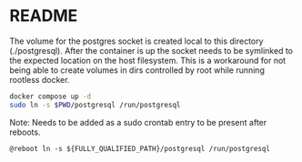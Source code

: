 # README

The volume for the postgres socket is created local to this directory (./postgresql).
After the container is up the socket needs to be symlinked to the expected location on the host filesystem.
This is a workaround for not being able to create volumes in dirs controlled by root while running rootless docker.
```bash
docker compose up -d
sudo ln -s $PWD/postgresql /run/postgresql
```
Note: Needs to be added as a sudo crontab entry to be present after reboots.
```
@reboot ln -s ${FULLY_QUALIFIED_PATH}/postgresql /run/postgresql
```
